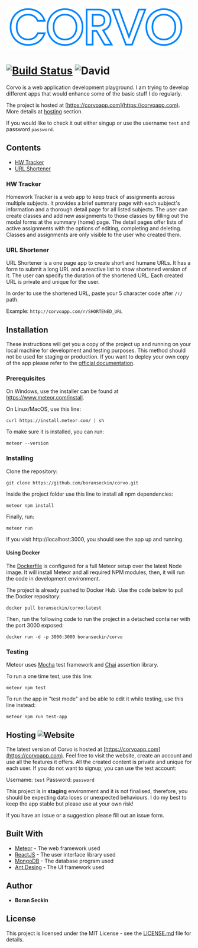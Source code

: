 ![Logo](./corvo-logo.png)

# [![Build Status](https://travis-ci.com/boranseckin/corvo.svg?branch=master)](https://travis-ci.com/boranseckin/corvo) ![David](https://img.shields.io/david/boranseckin/corvo.svg)

Corvo is a web application development playground. I am trying to develop different apps that would enhance some of the basic stuff I do regularly.

The project is hosted at [https://corvoapp.com](https://corvoapp.com). More details at [hosting](#hosting) section.

If you would like to check it out either singup or use the username ```test``` and password ```password```.

## Contents

- [HW Tracker](#hw-tracker)
- [URL Shortener](#url-shortener)

### HW Tracker

Homework Tracker is a web app to keep track of assignments across multiple subjects. It provides a brief summary page with each subject's information and a thorough detail page for all listed subjects. The user can create classes and add new assignments to those classes by filling out the modal forms at the summary (home) page. The detail pages offer lists of active assignments with the options of editing, completing and deleting. Classes and assignments are only visible to the user who created them.

### URL Shortener

URL Shortener is a one page app to create short and humane URLs. It has a form to submit a long URL and a reactive list to show shortened version of it. The user can specify the duration of the shortened URL. Each created URL is private and unique for the user.

In order to use the shortened URL, paste your 5 character code after `/r/` path.

Example: `http://corvoapp.com/r/SHORTENED_URL`

## Installation

These instructions will get you a copy of the project up and running on your local machine for development and testing purposes. This method should not be used for staging or production. If you want to deploy your own copy of the app please refer to the [official documentation](https://guide.meteor.com/build-tool).

### Prerequisites

On Windows, use the installer can be found at https://www.meteor.com/install.

On Linux/MacOS, use this line:
```
curl https://install.meteor.com/ | sh
```
To make sure it is installed, you can run:
```
meteor --version
```

### Installing

Clone the repository:
```
git clone https://github.com/boranseckin/corvo.git
```
Inside the project folder use this line to install all npm dependencies:
```
meteor npm install
```
Finally, run:
```
meteor run
```
If you visit http://localhost:3000, you should see the app up and running.

#### Using Docker

The [Dockerfile](Dockerfile) is configured for a full Meteor setup over the latest Node image. It will install Meteor and all required NPM modules, then, it will run the code in development environment.

The project is already pushed to Docker Hub. Use the code below to pull the Docker repository:
```
docker pull boranseckin/corvo:latest
```

Then, run the following code to run the project in a detached container with the port 3000 exposed:
```
docker run -d -p 3000:3000 boranseckin/corvo
```

### Testing

Meteor uses [Mocha](https://mochajs.org/) test framework and [Chai](https://www.chaijs.com/) assertion library.

To run a one time test, use this line:
```
meteor npm test
```
To run the app in "test mode" and be able to edit it while testing, use this line instead:
```
meteor npm run test-app
```

## Hosting ![Website](https://img.shields.io/website?down_color=lightgrey&down_message=down&up_color=dark%20green&up_message=up&url=https%3A%2F%2Fcorvoapp.com)

The latest version of Corvo is hosted at [https://corvoapp.com](https://corvoapp.com). Feel free to visit the website, create an account and use all the features it offers. All the created content is private and unique for each user. If you do not want to signup; you can use the test account:

Username: ```test``` Password: ```password```

This project is in **staging** environment and it is not finalised, therefore, you should be expecting data loses or unexpected behaviours. I do my best to keep the app stable but please use at your own risk!

If you have an issue or a suggestion please fill out an issue form.

## Built With

* [Meteor](https://www.meteor.com/) - The web framework used
* [ReactJS](https://reactjs.org/) - The user interface library used
* [MongoDB](https://www.mongodb.com/) - The database program used
* [Ant.Desing](https://ant.design.com/) - The UI framework used

## Author

* **Boran Seckin**

## License

This project is licensed under the MIT License - see the [LICENSE.md](LICENSE.md) file for details.
